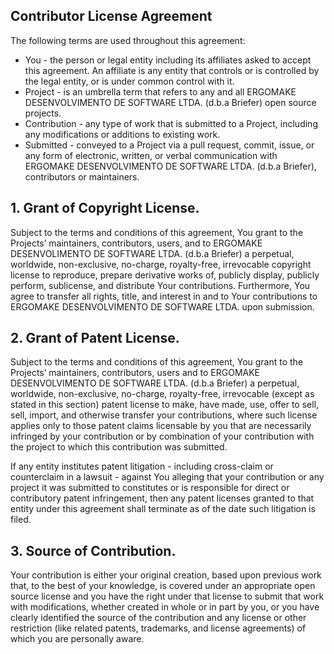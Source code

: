 ## Contributor License Agreement

The following terms are used throughout this agreement:

- You - the person or legal entity including its affiliates asked to accept this agreement. An affiliate is any entity that controls or is controlled by the legal entity, or is under common control with it.
- Project - is an umbrella term that refers to any and all ERGOMAKE DESENVOLVIMENTO DE SOFTWARE LTDA. (d.b.a Briefer) open source projects.
- Contribution - any type of work that is submitted to a Project, including any modifications or additions to existing work.
- Submitted - conveyed to a Project via a pull request, commit, issue, or any form of electronic, written, or verbal communication with ERGOMAKE DESENVOLVIMENTO DE SOFTWARE LTDA. (d.b.a Briefer), contributors or maintainers.

## 1. Grant of Copyright License.

Subject to the terms and conditions of this agreement, You grant to the Projects’ maintainers, contributors, users, and to ERGOMAKE DESENVOLIMENTO DE SOFTWARE LTDA. (d.b.a Briefer) a perpetual, worldwide, non-exclusive, no-charge, royalty-free, irrevocable copyright license to reproduce, prepare derivative works of, publicly display, publicly perform, sublicense, and distribute Your contributions. Furthermore, You agree to transfer all rights, title, and interest in and to Your contributions to ERGOMAKE DESENVOLVIMENTO DE SOFTWARE LTDA. upon submission.

## 2. Grant of Patent License.

Subject to the terms and conditions of this agreement, You grant to the Projects’ maintainers, contributors, users and to ERGOMAKE DESENVOLVIMENTO DE SOFTWARE LTDA. (d.b.a Briefer) a perpetual, worldwide, non-exclusive, no-charge, royalty-free, irrevocable (except as stated in this section) patent license to make, have made, use, offer to sell, sell, import, and otherwise transfer your contributions, where such license applies only to those patent claims licensable by you that are necessarily infringed by your contribution or by combination of your contribution with the project to which this contribution was submitted.

If any entity institutes patent litigation - including cross-claim or counterclaim in a lawsuit - against You alleging that your contribution or any project it was submitted to constitutes or is responsible for direct or contributory patent infringement, then any patent licenses granted to that entity under this agreement shall terminate as of the date such litigation is filed.

## 3. Source of Contribution.

Your contribution is either your original creation, based upon previous work that, to the best of your knowledge, is covered under an appropriate open source license and you have the right under that license to submit that work with modifications, whether created in whole or in part by you, or you have clearly identified the source of the contribution and any license or other restriction (like related patents, trademarks, and license agreements) of which you are personally aware.
